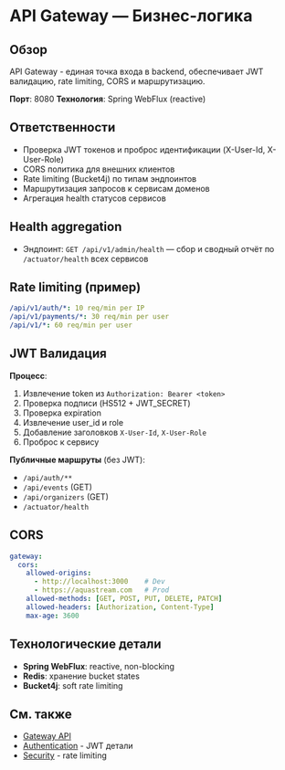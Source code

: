 # API Gateway — Бизнес-логика

## Обзор

API Gateway - единая точка входа в backend, обеспечивает JWT валидацию, rate limiting, CORS и маршрутизацию.

**Порт**: 8080
**Технология**: Spring WebFlux (reactive)

## Ответственности
- Проверка JWT токенов и проброс идентификации (X-User-Id, X-User-Role)
- CORS политика для внешних клиентов
- Rate limiting (Bucket4j) по типам эндпоинтов
- Маршрутизация запросов к сервисам доменов
- Агрегация health статусов сервисов

## Health aggregation
- Эндпоинт: `GET /api/v1/admin/health` — сбор и сводный отчёт по `/actuator/health` всех сервисов

## Rate limiting (пример)
```yaml
/api/v1/auth/*: 10 req/min per IP
/api/v1/payments/*: 30 req/min per user
/api/v1/*: 60 req/min per user
```

## JWT Валидация

**Процесс**:
1. Извлечение token из `Authorization: Bearer <token>`
2. Проверка подписи (HS512 + JWT_SECRET)
3. Проверка expiration
4. Извлечение user_id и role
5. Добавление заголовков `X-User-Id`, `X-User-Role`
6. Проброс к сервису

**Публичные маршруты** (без JWT):
- `/api/auth/**`
- `/api/events` (GET)
- `/api/organizers` (GET)
- `/actuator/health`

## CORS

```yaml
gateway:
  cors:
    allowed-origins:
      - http://localhost:3000    # Dev
      - https://aquastream.com   # Prod
    allowed-methods: [GET, POST, PUT, DELETE, PATCH]
    allowed-headers: [Authorization, Content-Type]
    max-age: 3600
```

## Технологические детали

- **Spring WebFlux**: reactive, non-blocking
- **Redis**: хранение bucket states
- **Bucket4j**: soft rate limiting

## См. также

- [Gateway API](api.md)
- [Authentication](../authentication.md) - JWT детали
- [Security](../common/security.md) - rate limiting
